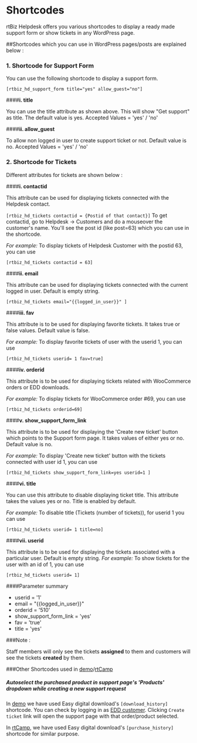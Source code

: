 # Shortcodes

rtBiz Helpdesk offers you various shortcodes to display a ready made support form or show tickets in any WordPress page.

##Shortcodes which you can use in WordPress pages/posts are explained below :


### 1. Shortcode for Support Form

You can use the following shortcode to display a support form.

```
[rtbiz_hd_support_form title="yes" allow_guest="no"]
```
####**i. title**

You can use the title attribute as shown above. This will show "Get support" as title. The default value is yes.
Accepted Values = 'yes' / 'no' 

####**ii. allow_guest**

To allow non logged in user to create support ticket or not. Default value is no.
Accepted Values = 'yes' / 'no' 

### 2. Shortcode for Tickets

Different attributes for tickets are shown below :

####**i. contactid**

This attribute can be used for displaying tickets connected with the Helpdesk contact.

```[rtbiz_hd_tickets contactid = {Postid of that contact}]```
To get contactid, go to Helpdesk -> Customers and do a mouseover the customer's name. You'll see the post id (like post=63) which you can use in the shortcode.

*For example:* To display tickets of Helpdesk Customer with the postid 63, you can use

```[rtbiz_hd_tickets contactid = 63]```

####**ii. email**

This attribute can be used for displaying tickets connected with the current logged in user. Default is empty string.

```[rtbiz_hd_tickets email="{{logged_in_user}}" ]```

####**iii. fav**

This attribute is to be used for displaying favorite tickets. It takes true or false values. Default value is false.

*For example:* To display favorite tickets of user with the userid 1, you can use

```[rtbiz_hd_tickets userid= 1 fav=true]```


####**iv. orderid**

This attribute is to be used for displaying tickets related with WooCommerce orders or EDD downloads.

 *For example:* To display tickets for WooCommerce order #69, you can use

```[rtbiz_hd_tickets orderid=69]```

####**v. show_support_form_link**

This attribute is to be used for displaying the 'Create new ticket' button which points to the Support form page. It takes values of either yes or no. Default value is no.

*For example:* To display 'Create new ticket' button with the tickets connected with user id 1, you can use

```[rtbiz_hd_tickets show_support_form_link=yes userid=1 ] ```

####**vi. title**

You can use this attribute to disable displaying ticket title. This attribute takes the values yes or no. Title is enabled by default.

*For example:* To disable title (Tickets (number of tickets)), for userid 1 you can use

```[rtbiz_hd_tickets userid= 1 title=no]```


####**vii. userid**

This attribute is to be used for displaying the tickets associated with a particular user. Default is empty string.
*For example:* To show tickets for the user with an id of 1, you can use

``` [rtbiz_hd_tickets userid= 1] ```


####Parameter summary
* userid = '1'
* email = "{{logged_in_user}}"
* orderid = '510'
* show_support_form_link = 'yes'
* fav = 'true'
* title = 'yes'

###Note :

Staff members will only see the tickets **assigned** to them and customers will see the tickets **created** by them.

###Other Shortcodes used in [demo](http://demo.rtcamp.com/rtbiz-helpdesk)/[rtCamp](https://rtcamp.com/my-account/#purchase-history)
##### Autoselect the purchased product in support page's 'Products' dropdown while creating a new support request


In [demo](http://demo.rtcamp.com/rtbiz-helpdesk/download-history/) we have used Easy digital download's `[download_history]` shortcode. You can check by logging in as [EDD customer](http://demo.rtcamp.com/rtbiz-helpdesk/). Clicking `Create ticket` link will open the support page with that order/product selected.

In [rtCamp](https://rtcamp.com/my-account/#purchase-history), we have used Easy digital download's `[purchase_history]` shortcode for similar purpose.





